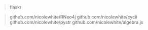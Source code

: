> flaskr

> github.com/nicolewhite/RNeo4j
> github.com/nicolewhite/cycli
> github.com/nicolewhite/pystr
> github.com/nicolewhite/algebra.js